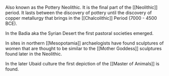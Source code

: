 Also known as the Pottery Neolithic. It is the final part of the [[Neolithic]] period. It lasts between the discovery of pottery until the discovery of copper metallurgy that brings in the [[Chalcolithic]] Period (7000 - 4500 BCE).

In the Badia aka the Syrian Desert the first pastoral societies emerged.

In sites in northern [[Mesopotamia]] archaelogists have found sculptures of women that are thought to be similar to the [[Mother Goddess]] sculptures found later in the Neolithic.

In the later Ubaid culture the first depiction of the [[Master of Animals]] is found.